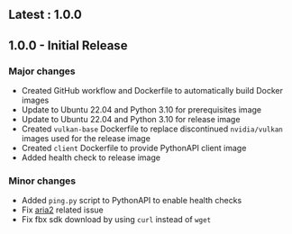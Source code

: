## Latest : 1.0.0

## 1.0.0 - Initial Release

### Major changes

*   Created GitHub workflow and Dockerfile to automatically build Docker images
*   Update to Ubuntu 22.04 and Python 3.10 for prerequisites image
*   Update to Ubuntu 22.04 and Python 3.10 for release image
*   Created `vulkan-base` Dockerfile to replace discontinued `nvidia/vulkan` images used for the release image
*   Created `client` Dockerfile to provide PythonAPI client image
*   Added health check to release image

### Minor changes

*   Added `ping.py` script to PythonAPI to enable health checks
*   Fix [aria2](https://aria2.github.io/) related issue
*   Fix fbx sdk download by using `curl` instead of `wget`
